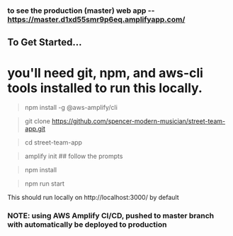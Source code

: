 ### to see the production (master) web app -- https://master.d1xd55smr9p6eq.amplifyapp.com/

## To Get Started... 
# you'll need git, npm, and aws-cli tools installed to run this locally.
> npm install -g @aws-amplify/cli

> git clone https://github.com/spencer-modern-musician/street-team-app.git

> cd street-team-app

> amplify init ## follow the prompts

> npm install

> npm run start

This should run locally on http://localhost:3000/ by default


### NOTE: using AWS Amplify CI/CD, pushed to master branch with automatically be deployed to production
